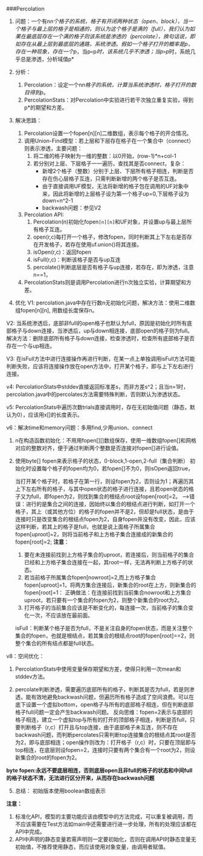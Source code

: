 ###Percolation
1. 问题：一个有n*n个格子的系统，格子有开闭两种状态（open、block），当一个格子与最上层的格子是相通的，则认为这个格子是满的（full），我们认为如果在最底层存在一个满的格子则该系统是渗透的（percolate），换句话说，即如存在从最上层到最底层的通路，系统渗透。假如一个格子打开的概率是p，存在一种现象，存在一个p*，当p``<``p*时，该系统几乎不渗透；当p``>``p*时，系统几乎总是渗透，分析域值p*

2. 分析：
    1. Percolation：设定一个n*n格子的系统，计算当系统渗透时，格子打开的数目得到p*。
    2. PercolationStats：对Percolation中实验进行若干次独立重复实验，得到p*的期望和方差。

3. 解决思路：
    1. Percolation设置一个fopen[n][n]二维数组，表示每个格子的开合情况。
    2. 调用Union-Find模型：若上层和下层存在格子在一个集合中（connect）则表示渗透，主要问题：
        1. 将二维的格子映射为一维的整数：以0开始，(row-1)*n+col-1
        2. 若分别对上层、下层格子一一遍历，查找其是否connect，复杂：
            + 新增2个格子（整数）分别于上层、下层所有格子相连，判断是否存在伤心层格子互连，只需判断新增的两个格子是否互连。
            + 由于直接调用UF模型，无法将新增的格子包在调用的UF对象中来，因此将新增的上层格子设为第一个格子up=0,下层格子设为down=n^2-1
            + backwash问题：参见V2
    3. Percolation API:
        1. Percolation(n)初始化fopen``[n][n]``和UF对象，并设置up与最上层所有格子互连。
        2. open(r,c)每打开一个格子，修改fopen，同时判断其上下左右是否存在开发格子，若存在使用uf.union()将其连接。
        3. isOpen(r,c)：返回fopen
        4. isFull(r,c)：判断该格子是否与up互连
        5. percolate()判断底层是否有格子与up连接，若存在，即为渗透，注意n==1，
    4. PercolationStats则是调用Percolation进行n次独立实验，计算期望和方差。

4. 优化 
V1: percolation.java中存在行数n无初始化问题，解决方法：使用二维数组fopen[n][n],
用数组长度保存n。

V2: 当系统渗透后，底部非full的open格子也默认为full，原因是初始化时所有底部格子与down连接，当渗透后，up与down相连接，底部open的格子则为full。
解决方法：删除底部所有格子与down连接，检查渗透时，检查所有底部格子是否存在一个与up相连。

V3: 在isFull方法中进行连接操作再进行判断，在某一点上单独调用isFull方法可能判断失败，应该将连接操作放在open方法中，打开某个格子，即与上下左右进行连接。

v4: PercolationStats中stddev直接返回标准差s，而非方差s^2；且当n=1时，percolation.java中的percolates方法需要特殊判断，否则默认为渗透状态。

v5: PercolationStats中遍历次数trials直接调用时，存在无初始值问题（静态，默认为0），应该用x[]的长度表示。

v6：解决time和memory问题：多用find,少用union、connect
1. n在构造函数初始化：不用用fopen[][]数组保存，使用一维数组fopen[]和网格对应的整数对齐，便于通过判断两个整数是否连接对fopen[]进行设值。

2. 使用byte[] fopen来表示格子的状态，0-block,1-open,2-full（集合判断）
    初始化时设置每个格子的fopen均为0，若fopen[]不为0，则isOpen返回true，
    
    当打开某个格子时，若格子在第一行，则设fopen为2，否则设为1；再遍历其上下左右所有的格子，与其中open状态的格子进行连接，且若open状态的格子又为full，即fopen为2，则找到集合的根结点root设fopen[root]=2。
    -->错误：进行的是集合之间的连接，因始终以集合的根结点进行判断，如打开一个格子，其上（或其他方位）的格子的fopen并不是2，但却是full状态，是由于连接时只是改变集合的根结点fopen为2，自身fopen并没有改变，因此，应该这样判断，若其上的格子是full，也就是说上面格子所属集合fopen[uproot]=2，则将当前格子和上方格子集合连接成的新集合的fopen[root]=2;
    **注意**：
    1. 要在未连接前找到上方格子集合的uproot，若连接后，则当前格子的集合已经和上方格子集合连接在一起，其root一样，无法再判断上方格子的状态。
    2. 若当前格子所属集合fopen[nowroot]=2,而上方格子集合fopen[uproot]=1，将两方集合连接后，新集合的root在上方，则新集合的fopen[root]=1：
    正确做法：在连接前找到当前集合nowroot和上方集合uproot，若只要有一个集合的fopen为2，则整个新集合的root为2。
    3. 打开格子的当前集合应该是不断变化的，每连接一次，当前格子的集合变化一次，不应该放在最前面。


    isFull：判断某个格子是否为full，不是关注自身的fopen状态，而是关注整个集合的fopen，也就是根结点，若其集合的根结点root的fopen[root]==2，则整个集合的所有结点都是full状态。

v8：空间优化：
1. PercolationStats中使用变量保存期望和方差，使得只利用一次mean和stddev方法。

2. percolate判断渗透，需要遍历底部所有的格子，判断其是否为full，若是则渗透，能有效地避免backwash问题，但遍历所有格子造成了空间浪费。可以在底下设置一个虚拟bottom，open格子与所有的底部格子相连，但在判断底部格子full问题一定会产生backwash问题。
反向思维：fopen=2表示与底部的格子相连，建立一个虚拟top与所有的打开的顶部格子相连，判断是否full，只要判断格子（r,c）打开且与top连接，由于底部格子未互连，则不存在backwash问题，而判断percolates只需判断top连接集合的根结点其root是否为2，即与底部相连；open操作则改为：打开格子（r,c）时，只要在顶层即与top相连，在底层则设fopen=2，连接时只要有两个集合有一个root为2，则设新集合的root的fopen为2。

**byte fopen:永远不要底层相连，否则底层open且非full的格子的状态和中间full的格子状态不清，无法进行区分开来，从而存在backwash问题**

5. 总结：
初始版本使用boolean数组表示

**注意：**
1. 标准化API，模型的主要功能应该由模型中的方法完成，可以重复被调用，而不应该需要在Test方法如main中还需要进行进一步处理，所有的处理应该都在API中完成。
2. API中声明的静态变量若需声明则一定要初始化，否则在调用API时静态变量无初始值，不推荐使用静态，而应该使用对象变量，由调用者赋值。